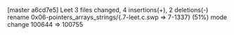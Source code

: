 [master a6cd7e5] Leet
 3 files changed, 4 insertions(+), 2 deletions(-)
 rename 0x06-pointers_arrays_strings/{.7-leet.c.swp => 7-1337} (51%)
 mode change 100644 => 100755
